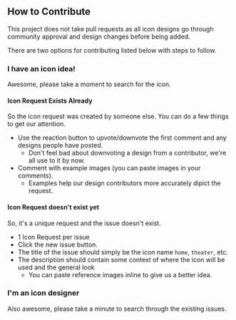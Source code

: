 ## How to Contribute

This project does not take pull requests as all icon designs go through community approval and design changes before being added.

There are two options for contributing listed below with steps to follow.

### I have an icon idea!

Awesome, please take a moment to search for the icon.

#### Icon Request Exists Already

So the icon request was created by someone else. You can do a few things to get our attention.

- Use the reaction button to upvote/downvote the first comment and any designs people have posted.
  - Don't feel bad about downvoting a design from a contributor, we're all use to it by now.
- Comment with example images (you can paste images in your comments).
  - Examples help our design contributors more accurately dipict the request.

#### Icon Request doesn't exist yet

So, it's a unique request and the issue doesn't exist.

- 1 Icon Request per issue
- Click the new issue button.
- The title of the issue should simply be the icon name `home`, `theater`, etc.
- The description should contain some context of where the icon will be used and the general look
  - You can paste reference images inline to give us a better idea.

### I'm an icon designer

Also awesome, please take a minute to search through the existing issues.
